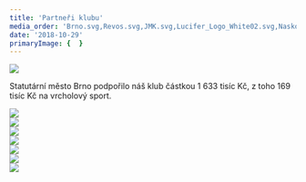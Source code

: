 ```yaml
---
title: 'Partneři klubu'
media_order: 'Brno.svg,Revos.svg,JMK.svg,Lucifer_Logo_White02.svg,Naskok.svg,SAP.svg,Sportuj.svg,BonaVita_ logo.png'
date: '2018-10-29'
primaryImage: {  }
---
```


<div class="row align-items-center">
    <div class="col-md-6">
        <div>
            <a href="https://www.brno.cz/uvodni-strana/" target="_blank">
            <img class="sponsors--img" src="{{page.route()}}/Brno.svg">
            </a>
        </div>
        <div>
            <p>Statutární město Brno podpořilo náš klub částkou 1 633 tisíc Kč, z toho 169 tisíc Kč na vrcholový sport.</p>
        </div>
    </div>
    <div class="col-md-6">
        <a href="https://www.kr-jihomoravsky.cz/" target="_blank">
        <img class="sponsors--img" src="{{page.route()}}/JMK.svg">
        </a>
    </div>
    <div class="col-md-6">
        <a href="http://www.revos.cz/" target="_blank">
        <img class="sponsors--img" src="{{page.route()}}/Revos.svg">
        </a>
    </div>
    <div class="col-md-6">
        <a href="https://www.naskok.cz/" target="_blank">
        <img class="sponsors--img" src="{{page.route()}}/Naskok.svg">
        </a>
    </div>
<!--## Zakomentovano nez zjistime, jestli z nich jeste neco nedostanem
    <div class="col-md-6">
        <a href="https://www.sap.com/cz/products/business-one.html" target="_blank">
        <img class="sponsors--img" src="{{page.route()}}/SAP.svg">
        </a>
    </div>
-->
    <div class="col-md-6">
        <a href="https://www.cus-sportujsnami.cz/" target="_blank">
        <img class="sponsors--img" src="{{page.route()}}/Sportuj.svg">
        </a>
    </div>
    <div class="col-md-6">
        <a href="https://www.bonavita.cz/" target="_blank">
        <img class="sponsors--img" src="{{page.route()}}/BonaVita_ logo.png">
        </a>
    </div>
    <div class="col-md-6">
        <a href="https://www.obnadace.cz/" target="_blank">
        <img class="sponsors--img" src="http://www.orientacnisporty.cz/upload/ilustracni-obrazky/nadaceob.PNG">
        </a>
    </div>
    <div class="col-md-6">
        <a href="https://luciferlights.net/" target="_blank">
        <img class="sponsors--img" src="{{page.route()}}/\Lucifer_Logo_White02.svg">
        </a>
    </div>
</div>
